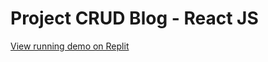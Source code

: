 # Project CRUD Blog - React JS

[View running demo on Replit](https://react-crud-blog--jerzy-jarczynski.repl.co/)
